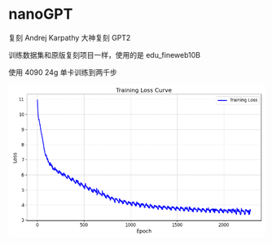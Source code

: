 # nanoGPT

复刻 Andrej Karpathy 大神复刻 GPT2

训练数据集和原版复刻项目一样，使用的是 edu_fineweb10B

使用 4090 24g 单卡训练到两千步

![loss](README.assets/loss.png)